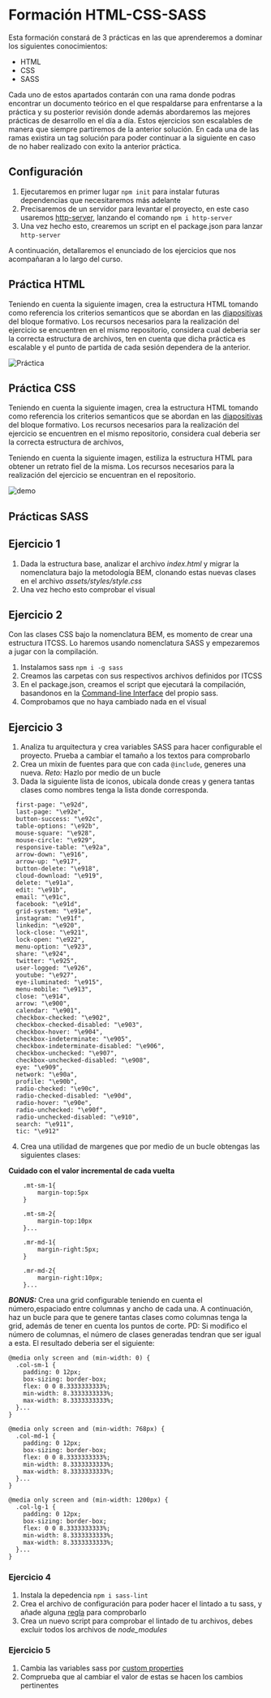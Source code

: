# Formación HTML-CSS-SASS

Esta formación constará de 3 prácticas en las que aprenderemos a dominar los siguientes conocimientos:
- HTML
- CSS
- SASS

Cada uno de estos apartados contarán con una rama donde podras encontrar un documento teórico en el que respaldarse para enfrentarse a la práctica y su posterior revisión donde además abordaremos las mejores prácticas de desarrollo en el día a día. Estos ejercicios son escalables de manera que siempre partiremos de la anterior solución. En cada una de las ramas existira un tag solución para poder continuar a la siguiente en caso de no haber realizado con exito la anterior práctica.

## Configuración 
1. Ejecutaremos en primer lugar `npm init` para instalar futuras dependencias que necesitaremos más adelante
2. Precisaremos de un servidor para levantar el proyecto, en este caso usaremos [http-server](https://www.npmjs.com/package/http-server),   lanzando el comando `npm i http-server`
3. Una vez hecho esto, crearemos un script en el package.json para lanzar `http-server`

A continuación, detallaremos el enunciado de los ejercicios que nos acompañaran a lo largo del curso.

## Práctica HTML

Teniendo en cuenta la siguiente imagen, crea la estructura HTML tomando como referencia los criterios semanticos que se abordan en las [diapositivas](HTML_Basico.pptx) del bloque formativo. Los recursos necesarios para la realización del ejercicio se encuentren en el mismo repositorio, considera cual deberia ser la correcta estructura de archivos, ten en cuenta que dicha práctica es escalable y el punto de partida de cada sesión dependera de la anterior.

![Práctica](documentation/practicaHTML.png)

## Práctica CSS

Teniendo en cuenta la siguiente imagen, crea la estructura HTML tomando como referencia los criterios semanticos que se abordan en las [diapositivas](curso_css_basico.pptx) del bloque formativo. Los recursos necesarios para la realización del ejercicio se encuentren en el mismo repositorio, considera cual deberia ser la correcta estructura de archivos, 

Teniendo en cuenta la siguiente imagen, estiliza la estructura HTML para obtener un retrato fiel de la misma. Los recursos necesarios para la realización del ejercicio se encuentran en el repositorio.

![demo](documentation/practicaCSS.png)

## Prácticas SASS

## Ejercicio 1
1. Dada la estructura base, analizar el archivo _index.html_ y migrar la nomenclatura bajo la metodología BEM, clonando estas nuevas clases en el archivo _assets/styles/style.css_
2. Una vez hecho esto comprobar el visual

## Ejercicio 2
Con las clases CSS bajo la nomenclatura BEM, es momento de crear una estructura ITCSS. Lo haremos usando nomenclatura SASS y empezaremos a jugar con la compilación.
1. Instalamos sass `npm i -g sass`
2. Creamos las carpetas con sus respectivos archivos definidos por ITCSS
3. En el package.json, creamos el script que ejecutará la compilación, basandonos en la [Command-line Interface](https://sass-lang.com/documentation/cli/dart-sass) del propio sass.
4. Comprobamos que no haya cambiado nada en el visual

## Ejercicio 3
1. Analiza tu arquitectura y crea variables SASS para hacer configurable el proyecto. Prueba a cambiar el tamaño a los textos para comprobarlo
2. Crea un mixin de fuentes para que con cada `@include`, generes una nueva. _Reto:_ Hazlo por medio de un bucle
3. Dada la siguiente lista de iconos, ubicala donde creas y genera tantas clases como nombres tenga la lista donde corresponda.
~~~
  first-page: "\e92d",
  last-page: "\e92e",
  button-success: "\e92c",
  table-options: "\e92b",
  mouse-square: "\e928",
  mouse-circle: "\e929",
  responsive-table: "\e92a",
  arrow-down: "\e916",
  arrow-up: "\e917",
  button-delete: "\e918",
  cloud-download: "\e919",
  delete: "\e91a",
  edit: "\e91b",
  email: "\e91c",
  facebook: "\e91d",
  grid-system: "\e91e",
  instagram: "\e91f",
  linkedin: "\e920",
  lock-close: "\e921",
  lock-open: "\e922",
  menu-option: "\e923",
  share: "\e924",
  twitter: "\e925",
  user-logged: "\e926",
  youtube: "\e927",
  eye-iluminated: "\e915",
  menu-mobile: "\e913",
  close: "\e914",
  arrow: "\e900",
  calendar: "\e901",
  checkbox-checked: "\e902",
  checkbox-checked-disabled: "\e903",
  checkbox-hover: "\e904",
  checkbox-indeterminate: "\e905",
  checkbox-indeterminate-disabled: "\e906",
  checkbox-unchecked: "\e907",
  checkbox-unchecked-disabled: "\e908",
  eye: "\e909",
  network: "\e90a",
  profile: "\e90b",
  radio-checked: "\e90c",
  radio-checked-disabled: "\e90d",
  radio-hover: "\e90e",
  radio-unchecked: "\e90f",
  radio-unchecked-disabled: "\e910",
  search: "\e911",
  tic: "\e912"
~~~
4. Crea una utilidad de margenes que por medio de un bucle obtengas las siguientes clases:

**Cuidado con el valor incremental de cada vuelta**
~~~
    .mt-sm-1{
        margin-top:5px
    }

    .mt-sm-2{
        margin-top:10px
    }...

    .mr-md-1{
        margin-right:5px;
    }

    .mr-md-2{
        margin-right:10px;
    }...
~~~
**_BONUS:_** Crea una grid configurable teniendo en cuenta el número,espaciado entre columnas y ancho de cada una. A continuación, haz un bucle para que te genere tantas clases como columnas tenga la grid, además de tener en cuenta los puntos de corte. PD: Si modifico el número de columnas, el número de clases generadas tendran que ser igual a esta. El resultado deberia ser el siguiente:
~~~
@media only screen and (min-width: 0) {
  .col-sm-1 {
    padding: 0 12px;
    box-sizing: border-box;
    flex: 0 0 8.3333333333%;
    min-width: 8.3333333333%;
    max-width: 8.3333333333%;
  }...
}

@media only screen and (min-width: 768px) {
  .col-md-1 {
    padding: 0 12px;
    box-sizing: border-box;
    flex: 0 0 8.3333333333%;
    min-width: 8.3333333333%;
    max-width: 8.3333333333%;
  }...
}

@media only screen and (min-width: 1200px) {
  .col-lg-1 {
    padding: 0 12px;
    box-sizing: border-box;
    flex: 0 0 8.3333333333%;
    min-width: 8.3333333333%;
    max-width: 8.3333333333%;
  }...
}
~~~

### Ejercicio 4
1. Instala la depedencia `npm i sass-lint`
2. Crea el archivo de configuración para poder hacer el lintado a tu sass, y añade alguna [regla](https://github.com/sasstools/sass-lint/tree/master/docs/rules) para comprobarlo
3. Crea un nuevo script para comprobar el lintado de tu archivos, debes excluir todos los archivos de _node_modules_

### Ejercicio 5
1. Cambia las variables sass por [custom properties](https://drafts.csswg.org/css-variables/#defining-variables)
2. Comprueba que al cambiar el valor de estas se hacen los cambios pertinentes